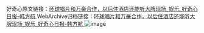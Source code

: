 好奇心原文链接：[环球唱片和万豪合作，以后住酒店还能听大牌现场_娱乐_好奇心日报-韩方航 ](https://www.qdaily.com/articles/11369.html)
WebArchive归档链接：[环球唱片和万豪合作，以后住酒店还能听大牌现场_娱乐_好奇心日报-韩方航 ](http://web.archive.org/web/20190623164401/https://www.qdaily.com/articles/11369.html)
![image](http://ww3.sinaimg.cn/large/007d5XDply1g3wh0l338aj30u02zktzj)
